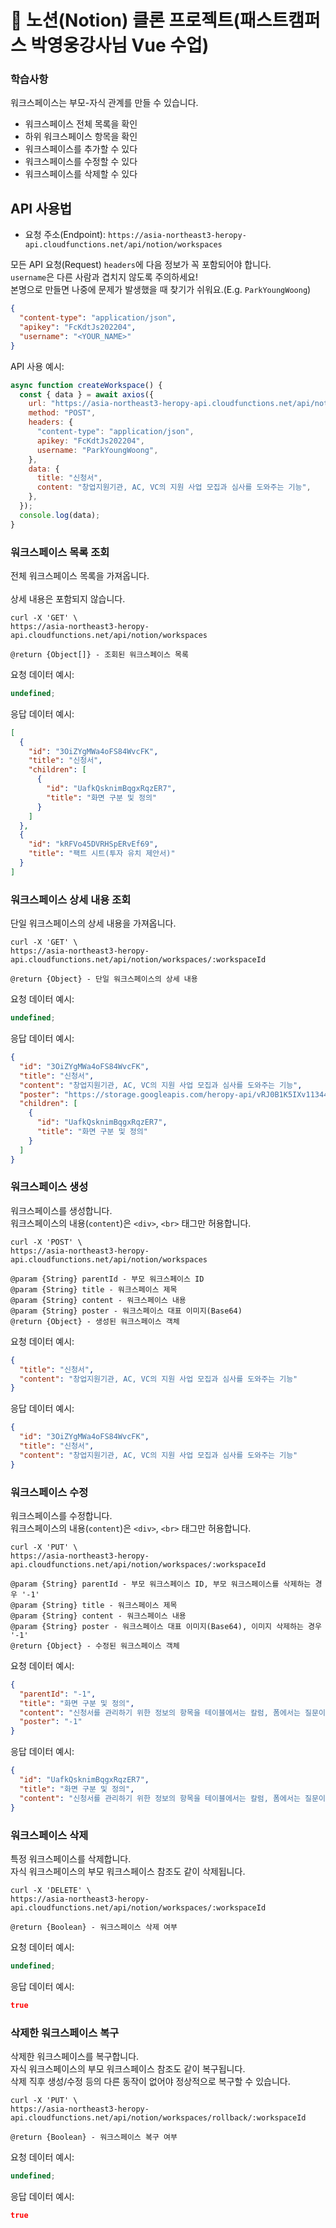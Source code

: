 # 📙 노션(Notion) 클론 프로젝트(패스트캠퍼스 박영웅강사님 Vue 수업)

### 학습사항

워크스페이스는 부모-자식 관계를 만들 수 있습니다.

- 워크스페이스 전체 목록을 확인
- 하위 워크스페이스 항목을 확인
- 워크스페이스를 추가할 수 있다
- 워크스페이스를 수정할 수 있다
- 워크스페이스를 삭제할 수 있다

## API 사용법

- 요청 주소(Endpoint): `https://asia-northeast3-heropy-api.cloudfunctions.net/api/notion/workspaces`

모든 API 요청(Request) `headers`에 다음 정보가 꼭 포함되어야 합니다.<br>
`username`은 다른 사람과 겹치지 않도록 주의하세요!<br>
본명으로 만들면 나중에 문제가 발생했을 때 찾기가 쉬워요.(E.g. `ParkYoungWoong`)

```json
{
  "content-type": "application/json",
  "apikey": "FcKdtJs202204",
  "username": "<YOUR_NAME>"
}
```

API 사용 예시:

```js
async function createWorkspace() {
  const { data } = await axios({
    url: "https://asia-northeast3-heropy-api.cloudfunctions.net/api/notion/workspaces",
    method: "POST",
    headers: {
      "content-type": "application/json",
      apikey: "FcKdtJs202204",
      username: "ParkYoungWoong",
    },
    data: {
      title: "신청서",
      content: "창업지원기관, AC, VC의 지원 사업 모집과 심사를 도와주는 기능",
    },
  });
  console.log(data);
}
```

### 워크스페이스 목록 조회

전체 워크스페이스 목록을 가져옵니다.<br>  
상세 내용은 포함되지 않습니다.

```curl
curl -X 'GET' \
https://asia-northeast3-heropy-api.cloudfunctions.net/api/notion/workspaces
```

```plaintext
@return {Object[]} - 조회된 워크스페이스 목록
```

요청 데이터 예시:

```js
undefined;
```

응답 데이터 예시:

```json
[
  {
    "id": "3OiZYgMWa4oFS84WvcFK",
    "title": "신청서",
    "children": [
      {
        "id": "UafkQsknimBqgxRqzER7",
        "title": "화면 구분 및 정의"
      }
    ]
  },
  {
    "id": "kRFVo45DVRHSpERvEf69",
    "title": "팩트 시트(투자 유치 제안서)"
  }
]
```

### 워크스페이스 상세 내용 조회

단일 워크스페이스의 상세 내용을 가져옵니다.

```curl
curl -X 'GET' \
https://asia-northeast3-heropy-api.cloudfunctions.net/api/notion/workspaces/:workspaceId
```

```plaintext
@return {Object} - 단일 워크스페이스의 상세 내용
```

요청 데이터 예시:

```js
undefined;
```

응답 데이터 예시:

```json
{
  "id": "3OiZYgMWa4oFS84WvcFK",
  "title": "신청서",
  "content": "창업지원기관, AC, VC의 지원 사업 모집과 심사를 도와주는 기능",
  "poster": "https://storage.googleapis.com/heropy-api/vRJ0B1K5IXv113441.jpg",
  "children": [
    {
      "id": "UafkQsknimBqgxRqzER7",
      "title": "화면 구분 및 정의"
    }
  ]
}
```

### 워크스페이스 생성

워크스페이스를 생성합니다.<br>
워크스페이스의 내용(`content`)은 `<div>`, `<br>` 태그만 허용합니다.

```curl
curl -X 'POST' \
https://asia-northeast3-heropy-api.cloudfunctions.net/api/notion/workspaces
```

```plaintext
@param {String} parentId - 부모 워크스페이스 ID
@param {String} title - 워크스페이스 제목
@param {String} content - 워크스페이스 내용
@param {String} poster - 워크스페이스 대표 이미지(Base64)
@return {Object} - 생성된 워크스페이스 객체
```

요청 데이터 예시:

```json
{
  "title": "신청서",
  "content": "창업지원기관, AC, VC의 지원 사업 모집과 심사를 도와주는 기능"
}
```

응답 데이터 예시:

```json
{
  "id": "3OiZYgMWa4oFS84WvcFK",
  "title": "신청서",
  "content": "창업지원기관, AC, VC의 지원 사업 모집과 심사를 도와주는 기능"
}
```

### 워크스페이스 수정

워크스페이스를 수정합니다.<br>
워크스페이스의 내용(`content`)은 `<div>`, `<br>` 태그만 허용합니다.

```curl
curl -X 'PUT' \
https://asia-northeast3-heropy-api.cloudfunctions.net/api/notion/workspaces/:workspaceId
```

```plaintext
@param {String} parentId - 부모 워크스페이스 ID, 부모 워크스페이스를 삭제하는 경우 '-1'
@param {String} title - 워크스페이스 제목
@param {String} content - 워크스페이스 내용
@param {String} poster - 워크스페이스 대표 이미지(Base64), 이미지 삭제하는 경우 '-1'
@return {Object} - 수정된 워크스페이스 객체
```

요청 데이터 예시:

```json
{
  "parentId": "-1",
  "title": "화면 구분 및 정의",
  "content": "신청서를 관리하기 위한 정보의 항목을 테이블에서는 칼럼, 폼에서는 질문이라 칭합니다.(칼럼과 폼은 연결되어있음)",
  "poster": "-1"
}
```

응답 데이터 예시:

```json
{
  "id": "UafkQsknimBqgxRqzER7",
  "title": "화면 구분 및 정의",
  "content": "신청서를 관리하기 위한 정보의 항목을 테이블에서는 칼럼, 폼에서는 질문이라 칭합니다.(칼럼과 폼은 연결되어있음)"
}
```

### 워크스페이스 삭제

특정 워크스페이스를 삭제합니다.<br>
자식 워크스페이스의 부모 워크스페이스 참조도 같이 삭제됩니다.

```curl
curl -X 'DELETE' \
https://asia-northeast3-heropy-api.cloudfunctions.net/api/notion/workspaces/:workspaceId
```

```plaintext
@return {Boolean} - 워크스페이스 삭제 여부
```

요청 데이터 예시:

```js
undefined;
```

응답 데이터 예시:

```json
true
```

### 삭제한 워크스페이스 복구

삭제한 워크스페이스를 복구합니다.<br>
자식 워크스페이스의 부모 워크스페이스 참조도 같이 복구됩니다.<br>
삭제 직후 생성/수정 등의 다른 동작이 없어야 정상적으로 복구할 수 있습니다.

```curl
curl -X 'PUT' \
https://asia-northeast3-heropy-api.cloudfunctions.net/api/notion/workspaces/rollback/:workspaceId
```

```plaintext
@return {Boolean} - 워크스페이스 복구 여부
```

요청 데이터 예시:

```js
undefined;
```

응답 데이터 예시:

```json
true
```
